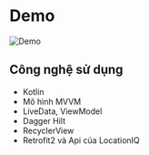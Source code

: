 # Demo

![Demo](https://media1.giphy.com/media/v1.Y2lkPTc5MGI3NjExdGtpMjk1N2xmZDZuZHp2eXdqbTYwOGFveXQzajluMjV2YmFvNjd5MyZlcD12MV9pbnRlcm5hbF9naWZfYnlfaWQmY3Q9Zw/bzyht1r4yeIQw8pslQ/giphy.gif)

## Công nghệ sử dụng

- Kotlin
- Mô hình MVVM
- LiveData, ViewModel
- Dagger Hilt
- RecyclerView
- Retrofit2 và Api của LocationIQ

